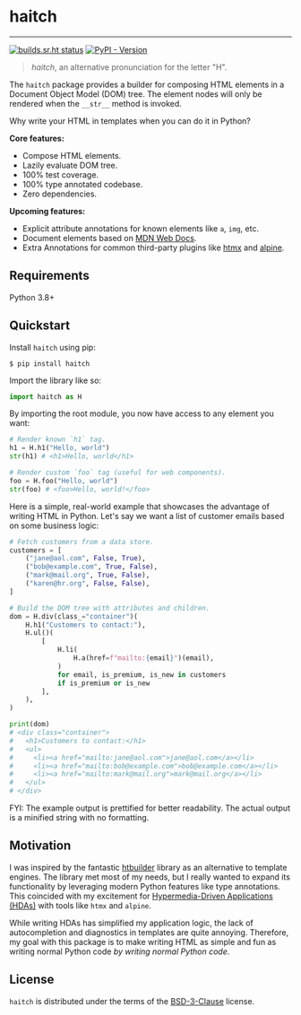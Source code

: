 # haitch

---

[![builds.sr.ht status](https://builds.sr.ht/~loges/haitch.svg)](https://builds.sr.ht/~loges/haitch?)
[![PyPI - Version](https://img.shields.io/pypi/v/haitch.svg)](https://pypi.org/project/haitch)

> _haitch_, an alternative pronunciation for the letter "H".

The `haitch` package provides a builder for composing HTML elements in a Document Object Model (DOM) tree. The element nodes will only be rendered when the `__str__` method is invoked.

Why write your HTML in templates when you can do it in Python?

**Core features:**

- Compose HTML elements.
- Lazily evaluate DOM tree.
- 100% test coverage.
- 100% type annotated codebase.
- Zero dependencies.

**Upcoming features:**

- Explicit attribute annotations for known elements like `a`, `img`, etc.
- Document elements based on [MDN Web Docs](https://developer.mozilla.org/en-US/docs/Web/HTML).
- Extra Annotations for common third-party plugins like [htmx](https://htmx.org/) and [alpine](https://alpinejs.dev/).

## Requirements

Python 3.8+

## Quickstart

Install `haitch` using pip:

```console
$ pip install haitch
```

Import the library like so:

```python
import haitch as H
```

By importing the root module, you now have access to any element you want:

```python
# Render known `h1` tag.
h1 = H.h1("Hello, world")
str(h1) # <h1>Hello, world</h1>

# Render custom `foo` tag (useful for web components).
foo = H.foo("Hello, world")
str(foo) # <foo>Hello, world!</foo>
```

Here is a simple, real-world example that showcases the advantage of writing HTML in Python. Let's say we want a list of customer emails based on some business logic:

```python
# Fetch customers from a data store.
customers = [
    ("jane@aol.com", False, True),
    ("bob@example.com", True, False),
    ("mark@mail.org", True, False),
    ("karen@hr.org", False, False),
]

# Build the DOM tree with attributes and children.
dom = H.div(class_="container")(
    H.h1("Customers to contact:"),
    H.ul()(
        [
            H.li(
                H.a(href=f"mailto:{email}")(email),
            )
            for email, is_premium, is_new in customers
            if is_premium or is_new
        ],
    ),
)

print(dom)
# <div class="container">
#   <h1>Customers to contact:</h1>
#   <ul>
#     <li><a href="mailto:jane@aol.com">jane@aol.com</a></li>
#     <li><a href="mailto:bob@example.com">bob@example.com</a></li>
#     <li><a href="mailto:mark@mail.org">mark@mail.org</a></li>
#   </ul>
# </div>
```

FYI: The example output is prettified for better readability. The actual output is a minified string with no formatting.

## Motivation

I was inspired by the fantastic [htbuilder](https://github.com/tvst/htbuilder) library as an alternative to template engines. The library met most of my needs, but I really wanted to expand its functionality by leveraging modern Python features like type annotations. This coincided with my excitement for [Hypermedia-Driven Applications (HDAs)](https://htmx.org/essays/hypermedia-driven-applications/) with tools like `htmx` and `alpine`.

While writing HDAs has simplified my application logic, the lack of autocompletion and diagnostics in templates are quite annoying. Therefore, my goal with this package is to make writing HTML as simple and fun as writing normal Python code _by writing normal Python code_.

## License

`haitch` is distributed under the terms of the [BSD-3-Clause](https://spdx.org/licenses/BSD-3-Clause.html) license.
